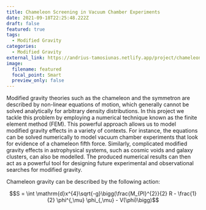 ```yaml
---
title: Chameleon Screening in Vacuum Chamber Experiments
date: 2021-09-18T22:25:48.222Z
draft: false
featured: true
tags:
  - Modified Gravity
categories:
  - Modified Gravity
external_link: https://andrius-tamosiunas.netlify.app/project/chameleon-screening-in-vacuum-chamber-experiments/
image:
  filename: featured
  focal_point: Smart
  preview_only: false
---
```

Modified gravity theories such as the chameleon and the symmetron are described by non-linear equations of motion, which generally cannot be solved analytically for arbitrary density distributions. In this project we tackle this problem by employing a numerical technique known as the finite element method (FEM). This powerful approach allows us to model modified gravity effects in a variety of contexts. For instance, the equations can be solved numerically to model vacuum chamber experiments that look for evidence of a chameleon fifth force. Similarly, complicated modified gravity effects in astrophysical systems, such as cosmic voids and galaxy clusters, can also be modelled. The produced numerical results can then act as a powerful tool for designing future experimental and observational searches for modified gravity.

Chameleon gravity can be described by the following action:

$$S = \int \mathrm{d}x^{4}\sqrt{-g}\bigg(\frac{M_{Pl}^{2}}{2} R - \frac{1}{2} \phi^{,\mu} \phi_{,\mu} - V(\phi)\bigg)$$